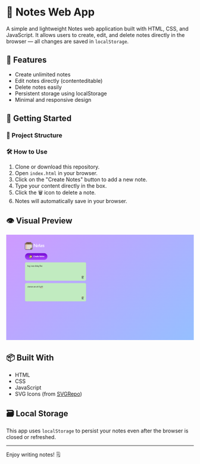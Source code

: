 # 📝 Notes Web App

A simple and lightweight Notes web application built with HTML, CSS, and JavaScript. It allows users to create, edit, and delete notes directly in the browser — all changes are saved in `localStorage`.

## 🔧 Features

- Create unlimited notes
- Edit notes directly (contenteditable)
- Delete notes easily
- Persistent storage using localStorage
- Minimal and responsive design

## 🚀 Getting Started

### 📁 Project Structure


### 🛠️ How to Use

1. Clone or download this repository.
2. Open `index.html` in your browser.
3. Click on the "Create Notes" button to add a new note.
4. Type your content directly in the box.
5. Click the 🗑️ icon to delete a note.
6. Notes will automatically save in your browser.

## 👁️ Visual Preview

![Notes App Screenshot](./imgn/Screenshot%202025-05-01%20214413.png)


## 📦 Built With

- HTML
- CSS
- JavaScript
- SVG Icons (from [SVGRepo](https://www.svgrepo.com/))

## 🗃️ Local Storage

This app uses `localStorage` to persist your notes even after the browser is closed or refreshed.

---

Enjoy writing notes! 🗒️
